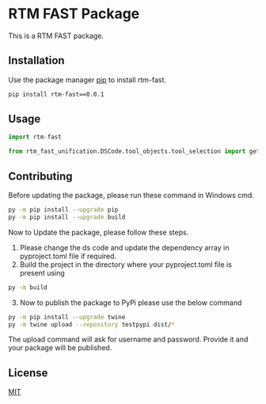 # RTM FAST Package

This is a RTM FAST package.

## Installation

Use the package manager [pip](https://pip.pypa.io/en/stable/) to install rtm-fast.

```bash
pip install rtm-fast==0.0.1
```

## Usage

```python
import rtm-fast

from rtm_fast_unification.DSCode.tool_objects.tool_selection import get_tool_object
```

## Contributing

Before updating the package, please run these command in Windows cmd.
```bash
py -m pip install --upgrade pip
py -m pip install --upgrade build
```
Now to Update the package, please follow these steps.

1. Please change the ds code and update the dependency array in pyproject.toml file if required.
2. Build the project in the directory where your pyproject.toml file is present using 
```bash
py -m build
```
3. Now to publish the package to PyPi please use the below command
```bash
py -m pip install --upgrade twine
py -m twine upload --repository testpypi dist/*
```
The upload command will ask for username and password. Provide it and your package will be published.
## License

[MIT](https://choosealicense.com/licenses/mit/)